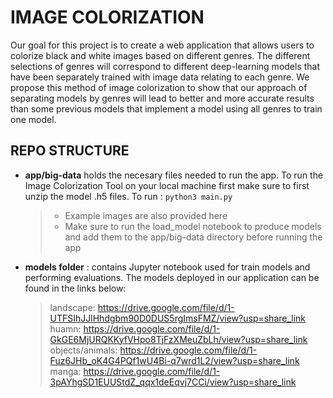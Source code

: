 # IMAGE COLORIZATION
Our goal for this project is to create a web application that allows users to colorize black and white images based on different genres. The different selections of genres will correspond to different deep-learning models that have been separately trained with image data relating to each genre. We propose this method of image colorization to show that our approach of separating models by genres will lead to better and  more accurate results than some previous models that implement a model using all genres to train one model. 

## REPO STRUCTURE
- **app/big-data** holds the necesary files needed to run the app. To run the Image Colorization Tool on your local machine first make sure to first unzip the model .h5 files.
    To run : ```python3 main.py```

    > - Example images are also provided here
    > - Make sure to run the load_model notebook to produce models and add them to the app/big-data directory before running the app

- **models folder** : contains Jupyter notebook used for train models and performing evaluations. The models deployed in our application can be found in the links below:

    > landscape: https://drive.google.com/file/d/1-UTFSIhJJlHhdgbm90D0DUS5rgImsFMZ/view?usp=share_link
    > huamn: https://drive.google.com/file/d/1-GkGE6MjURQKKyfVHpo8TjFzXMeuZbLh/view?usp=share_link
    > objects/animals: https://drive.google.com/file/d/1-Fuz6JHb_oK4G4PQf1wU4Bi-q7wrd1L2/view?usp=share_link
    > manga: https://drive.google.com/file/d/1-3pAYhgSD1EUUStdZ_qqx1deEqvj7CCi/view?usp=share_link
